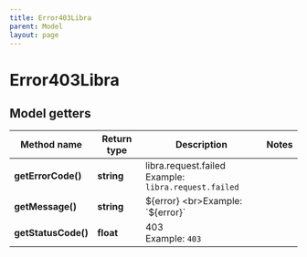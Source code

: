 ```yaml
---
title: Error403Libra
parent: Model
layout: page
---
```


# Error403Libra

## Model getters

Method name | Return type | Description | Notes
------------ | ------------- | ------------- | -------------
**getErrorCode()** | **string** | libra.request.failed <br>Example: `libra.request.failed` |
**getMessage()** | **string** | ${error} <br>Example: `${error}` |
**getStatusCode()** | **float** | 403 <br>Example: `403` |

